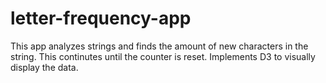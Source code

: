 # letter-frequency-app

This app analyzes strings and finds the amount of new characters in the string. This continutes until the counter is reset. Implements D3 to visually display the data. 
